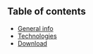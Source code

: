 ## Table of contents
* [General info](#general-info)
* [Technologies](#technologies)
* [Download](#download)